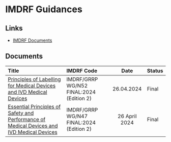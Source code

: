 # IMDRF Guidances

## Links  
- [IMDRF Documents](https://www.imdrf.org/documents)

## Documents  
| Title | IMDRF Code | Date | Status |
|:---|:---|:---:|:---|
|[Principles of Labelling for Medical Devices and IVD Medical Devices](https://www.imdrf.org/documents/principles-labelling-medical-devices-and-ivd-medical-devices) | IMDRF/GRRP WG/N52 FINAL:2024 (Edition 2) | 26.04.2024 | Final |
| [Essential Principles of Safety and Performance of Medical Devices and IVD Medical Devices](https://www.imdrf.org/documents/essential-principles-safety-and-performance-medical-devices-and-ivd-medical-devices) | IMDRF/GRRP WG/N47 FINAL:2024 (Edition 2)| 26 April 2024| Final |
